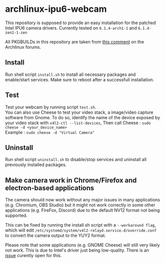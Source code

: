 # archlinux-ipu6-webcam

This repository is supposed to provide an easy installation for the patched Intel IPU6 camera drivers. Currently tested on `6.1.4-arch1-1` and `6.1.4-zen2-1-zen`

All PKGBUILDs in this repository are taken from [this comment](https://bbs.archlinux.org/viewtopic.php?pid=2062371#p2062371) on the Archlinux forums.

## Install

Run shell script `install.sh` to install all necessary packages and enable/start services. Make sure to reboot after a successfull installation.

## Test

Test your webcam by running script `test.sh`.  
You can also use Cheese to test your video stack, a image/video capture software from Gnome. To do so, identify the name of the device exposed by your video stack with `v4l2-ctl --list-devices`, Then call Cheese : `sudo cheese -d <your_device_name>`  
Example : `sudo cheese -d "Virtual Camera"`

## Uninstall

Run shell script `uninstall.sh` to disable/stop services and uninstall all previously installed packages.

## Make camera work in Chrome/Firefox and electron-based applications

The camera should now work without any major issues in many applications (e.g. Chromium, OBS Studio) but it might not work correctly in some other applications (e.g. FireFox, Discord) due to the default NV12 format not being supported.

This can be fixed by running the install.sh script with a `--workaround flag`, which will edit `/etc/systemd/system/v4l2-relayd.service.d/override.conf` to convert the camera output to the YUY2 format.

Please note that some applications (e.g. GNOME Cheese) will still very likely not work. This is due to Intel's driver just being low-quality. There is an [issue](https://github.com/stefanpartheym/archlinux-ipu6-webcam/issues/1) curently open for this.


